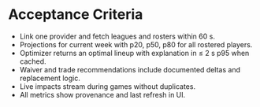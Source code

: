 # Acceptance Criteria

- Link one provider and fetch leagues and rosters within 60 s.
- Projections for current week with p20, p50, p80 for all rostered players.
- Optimizer returns an optimal lineup with explanation in ≤ 2 s p95 when cached.
- Waiver and trade recommendations include documented deltas and replacement logic.
- Live impacts stream during games without duplicates.
- All metrics show provenance and last refresh in UI.
